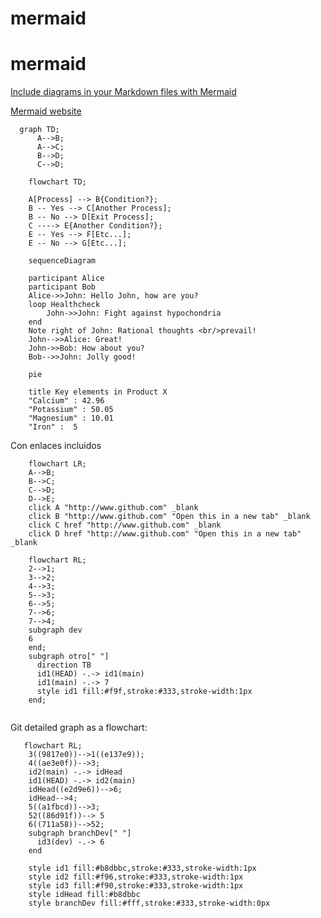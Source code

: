 # mermaid

# mermaid
[Include diagrams in your Markdown files with Mermaid](https://github.blog/2022-02-14-include-diagrams-markdown-files-mermaid/)   

[Mermaid website](https://mermaid-js.github.io/mermaid/) 

```mermaid
  graph TD;
      A-->B;
      A-->C;
      B-->D;
      C-->D;
```

```mermaid
    flowchart TD;

    A[Process] --> B{Condition?};
    B -- Yes --> C[Another Process];
    B -- No --> D[Exit Process];
    C ----> E{Another Condition?};
    E -- Yes --> F[Etc...];
    E -- No --> G[Etc...];

```

```mermaid
    sequenceDiagram

    participant Alice
    participant Bob
    Alice->>John: Hello John, how are you?
    loop Healthcheck
        John->>John: Fight against hypochondria
    end
    Note right of John: Rational thoughts <br/>prevail!
    John-->>Alice: Great!
    John->>Bob: How about you?
    Bob-->>John: Jolly good!
```    

```mermaid
    pie

    title Key elements in Product X
    "Calcium" : 42.96
    "Potassium" : 50.05
    "Magnesium" : 10.01
    "Iron" :  5
```

Con enlaces incluidos

```mermaid
    flowchart LR;
    A-->B;
    B-->C;
    C-->D;
    D-->E;
    click A "http://www.github.com" _blank
    click B "http://www.github.com" "Open this in a new tab" _blank
    click C href "http://www.github.com" _blank
    click D href "http://www.github.com" "Open this in a new tab" _blank
```

```mermaid
    flowchart RL;
    2-->1;
    3-->2;
    4-->3;
    5-->3;
    6-->5;
    7-->6;
    7-->4;
    subgraph dev
    6
    end;
    subgraph otro[" "]
      direction TB
      id1(HEAD) -.-> id1(main)
      id1(main) -.-> 7
      style id1 fill:#f9f,stroke:#333,stroke-width:1px
    end;
    
```

Git detailed graph as a flowchart:

```mermaid
   flowchart RL;
    3((9817e0))-->1((e137e9));
    4((ae3e0f))-->3;
    id2(main) -.-> idHead
    id1(HEAD) -.-> id2(main)
    idHead((e2d9e6))-->6;
    idHead-->4;
    5((a1fbcd))-->3;
    52((86d91f))--> 5
    6((711a58))-->52;
    subgraph branchDev[" "]
      id3(dev) -.-> 6
    end
    
    style id1 fill:#b8dbbc,stroke:#333,stroke-width:1px
    style id2 fill:#f96,stroke:#333,stroke-width:1px
    style id3 fill:#f90,stroke:#333,stroke-width:1px
    style idHead fill:#b8dbbc
    style branchDev fill:#fff,stroke:#333,stroke-width:0px
    
```
    
